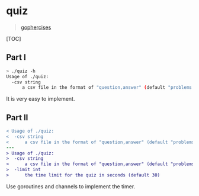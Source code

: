 # quiz

> [gophercises](https://github.com/gophercises/quiz)

[TOC]

## Part I

```bash
> ./quiz -h
Usage of ./quiz:
  -csv string
      a csv file in the format of "question,answer" (default "problems.csv")
```

It is very easy to implement.

## Part II

```diff
< Usage of ./quiz:
<  -csv string
<      a csv file in the format of "question,answer" (default "problems.csv")
---
> Usage of ./quiz:
>  -csv string
>      a csv file in the format of "question,answer" (default "problems.csv")
>  -limit int
>      the time limit for the quiz in seconds (default 30)
```

Use goroutines and channels to implement the timer.
